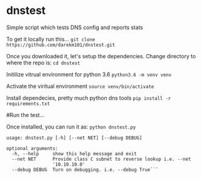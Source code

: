 # dnstest
Simple script which tests DNS config and reports stats

To get it locally run this... 
`git clone https://github.com/darekm101/dnstest.git`

Once you downloaded it, let's setup the dependencies. 
Change directory to where the repo is:
`cd dnstest`

Initilize vitrual environment for python 3.6
`python3.6 -m venv venv`

Activate the viritual environment
`source venv/bin/activate`

Install dependecies, pretty much python dns tools
`pip install -r requirements.txt`

#Run the test... 

Once installed, you can run it as: 
`python dnstest.py`


```(venv) [dmarkiew@katestats-db01 dnstest]$ python dnstest.py 
usage: dnstest.py [-h] [--net NET] [--debug DEBUG]

optional arguments:
  -h, --help     show this help message and exit
  --net NET      Provide class C subnet to reverse lookup i.e. --net
                 '10.10.10.0'
  --debug DEBUG  Turn on debugging. i.e. --debug True```
